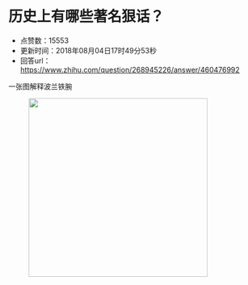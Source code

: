 # 历史上有哪些著名狠话？
- 点赞数：15553
- 更新时间：2018年08月04日17时49分53秒
- 回答url：https://www.zhihu.com/question/268945226/answer/460476992
<body>
 <p data-pid="Ie-f6H8Y">一张图解释波兰铁腕</p>
 <figure data-size="normal">
  <img src="https://pica.zhimg.com/50/v2-6540da1959057c0e18bcdc6ce64bf8b0_720w.jpg?source=1940ef5c" data-rawwidth="354" data-rawheight="4096" data-size="normal" data-original-token="v2-a49a210c92fbaadcdf6fe85bc3a99129" data-default-watermark-src="https://picx.zhimg.com/50/v2-b6143ebeefdbf2164fa71a3989fea07d_720w.jpg?source=1940ef5c" class="content_image" width="354">
 </figure>
 <p></p>
</body>